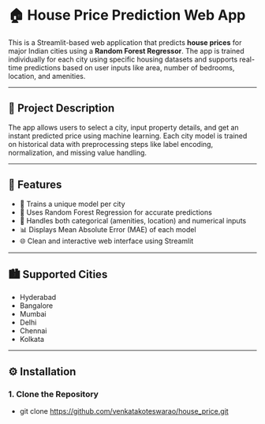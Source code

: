# 🏠 House Price Prediction Web App

This is a Streamlit-based web application that predicts **house prices** for major Indian cities using a **Random Forest Regressor**. The app is trained individually for each city using specific housing datasets and supports real-time predictions based on user inputs like area, number of bedrooms, location, and amenities.

---

## 📌 Project Description

The app allows users to select a city, input property details, and get an instant predicted price using machine learning. Each city model is trained on historical data with preprocessing steps like label encoding, normalization, and missing value handling.

---

## 🌟 Features

- 🔁 Trains a unique model per city
- 🧠 Uses Random Forest Regression for accurate predictions
- 🏢 Handles both categorical (amenities, location) and numerical inputs
- 📊 Displays Mean Absolute Error (MAE) of each model
- 🌐 Clean and interactive web interface using Streamlit

---

## 🏙 Supported Cities

- Hyderabad  
- Bangalore  
- Mumbai  
- Delhi  
- Chennai  
- Kolkata  

---

## ⚙️ Installation

### 1. Clone the Repository

- git clone https://github.com/venkatakoteswarao/house_price.git
  
